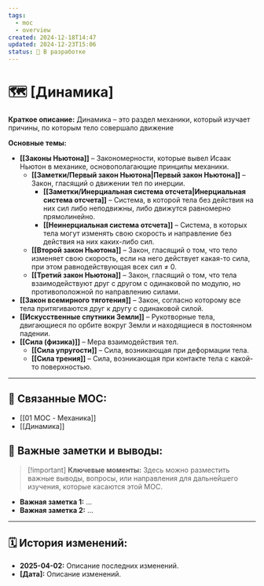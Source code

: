 ```yaml
---
tags:
  - moc
  - overview
created: 2024-12-18T14:47
updated: 2024-12-23T15:06
status: 🚧 В разработке
---
```


# 🗺️ **[Динамика]**

**Краткое описание:**  Динамика – это раздел механики, который изучает причины, по которым тело совершало движение 

**Основные темы:**

- **[[Законы Ньютона]]** – Закономерности, которые вывел Исаак Ньютон в механике, основополагающие принципы механики.
	- **[[Заметки/Первый закон Ньютона|Первый закон Ньютона]]** – Закон, гласящий о движении тел по инерции. 
		- **[[Заметки/Инерциальная система отсчета|Инерциальная система отсчета]]** – Система, в которой тела без действия на них сил либо неподвижны, либо движутся равномерно прямолинейно. 
		- **[[Неинерциальная система отсчета]]** – Система, в которых тела могут изменять свою скорость и направление без действия на них каких-либо сил.
	- **[[Второй закон Ньютона]]** – Закон, гласящий о том, что тело изменяет свою скорость, если на него действует какая-то сила, при этом равнодействующая всех сил ≠ 0.
	- **[[Третий закон Ньютона]]** – Закон, гласящий о том, что тела взаимодействуют друг с другом с одинаковой по модулю, но противоположной по направлению силами.
- **[[Закон всемирного тяготения]]** – Закон, согласно которому все тела притягиваются друг к другу с одинаковой силой.
- **[[Искусственные спутники Земли]]** – Рукотворные тела, двигающиеся по орбите вокруг Земли и находящиеся в постоянном падении.
- **[[Сила (физика)]]** – Мера взаимодействия тел. 
	- **[[Сила упругости]]** – Сила, возникающая при деформации тела. 
	- **[[Сила трения]]** – Сила, возникающая при контакте тела с какой-то поверхностью.

---

## 🔗 **Связанные MOC:**

- [[01 MOC - Механика]]
- [[Динамика]]

## 📌 **Важные заметки и выводы:**

> [!important] **Ключевые моменты:** Здесь можно разместить важные выводы, вопросы, или направления для дальнейшего изучения, которые касаются этой MOC.

- **Важная заметка 1:** ...
- **Важная заметка 2:** ...

---

## 🗓️ **История изменений:**

- **2025-04-02:**  Описание последних изменений.
- **[Дата]:**  Описание изменений.